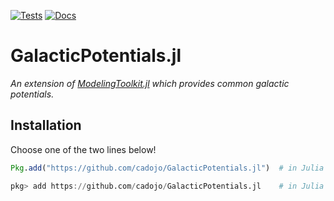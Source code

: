 [![Tests](https://github.com/cadojo/GalacticPotentials.jl/workflows/UnitTests/badge.svg)](https://github.com/cadojo/GalacticPotentials.jl/actions?query=workflow%3AUnitTests)
[![Docs](https://github.com/cadojo/GalacticPotentials.jl/workflows/Documentation/badge.svg)](https://cadojo.github.io/GalacticPotentials.jl)

# GalacticPotentials.jl

_An extension of
[ModelingToolkit.jl](https://github.com/SciML/ModelingToolkit.jl) which provides
common galactic potentials._

## Installation

Choose one of the two lines below!

```julia
Pkg.add("https://github.com/cadojo/GalacticPotentials.jl")  # in Julia code
```

```julia
pkg> add https://github.com/cadojo/GalacticPotentials.jl    # in Julia's REPL
```
